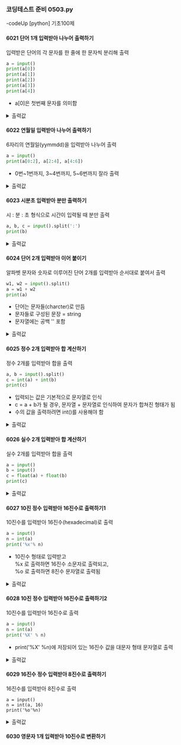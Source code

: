 ### 코딩테스트 준비 0503.py

-codeUp [python] 기초100제

#### 6021 단어 1개 입력받아 나누어 출력하기
입력받은 단어의 각 문자를 한 줄에 한 문자씩 분리해 출력
```py
a = input()
print(a[0])
print(a[1])
print(a[2])
print(a[3])
print(a[4])
```
* a[0]은 첫번째 문자를 의미함
<details><summary>출력값</summary>
  입력값 : Hello
  
  ```py
  H
  e
  l
  l
  o
  ```
  
  </details>
  
#### 6022 연월일 입력받아 나누어 출력하기
6자리의 연월일(yymmdd)을 입력받아 나누어 출력
```py
a = input()
print(a[0:2], a[2:4], a[4:6])
```
* 0번~1번까지, 3~4번까지, 5~6번까지 잘라 출력
<details><summary>출력값</summary>
  입력값 : 940816
  
  ```py
  94 08 16
  ```
  
  </details>

#### 6023 시분초 입력받아 분만 출력하기
시 : 분 : 초 형식으로 시간이 입력될 때 분만 출력
```py
a, b, c = input().split(':')
print(b)
```
<details><summary>출력값</summary>
  입력값 : 01:15:20

  ```py
  15
  ```

  </details>

#### 6024 단어 2개 입력받아 이어 붙이기
알파벳 문자와 숫자로 이루어진 단어 2개를 입력받아 순서대로 붙여서 출력
```py
w1, w2 = input().split()
a = w1 + w2
print(a)
```
* 단어는 문자들(charcter)로 만듬
* 문자들로 구성된 문장 = string
* 문자열에는 공백 '' 포함
<details><summary>출력값</summary>
  입력값 : hello world
  
  ```py
  helloworld
  ```
  
  </details>

#### 6025 정수 2개 입력받아 합 계산하기
정수 2개를 입력받아 합을 출력
```py
a, b = input().split()
c = int(a) + int(b)
print(c)
```
* 입력되는 값은 기본적으로 문자열로 인식
* c = a + b가 될 경우, 문자열 + 문자열로 인식하여 문자가 합쳐진 형태가 됨
* 수의 값을 출력하려면 int()를 사용해야 함
<details><summary>출력값</summary>
  입력값 : 2 3
  
  ```py
  5
  ```
  
  </details>

#### 6026 실수 2개 입력받아 합 계산하기
실수 2개를 입력받아 합을 출력
```py
a = input()
b = input()
c = float(a) + float(b)
print(c)
```
<details><summary>출력값</summary>
  입력값 :
        0.1<br>
        0.9
  
  ```py
  1.0
  ```
  
  </details>

#### 6027 10진 정수 입력받아 16진수로 출력하기1
10진수를 입력받아 16진수(hexadecimal)로 출력
```py
a = input()
n = int(a)
print('%x'% n)
```
* 10진수 형태로 입력받고<br>
  %x 로 출력하면 16진수 소문자로 출력되고,<br>
  %o 로 출력하면 8진수 문자열로 출력됨
<details><summary>출력값</summary>
  입력값 : 255
  
  ```py
  ff
  ```
  
  </details>

#### 6028 10진 정수 입력받아 16진수로 출력하기2
10진수를 입력받아 16진수로 출력
```py
a = input()
n = int(a)
print('%X' % n)
```
* print('%X' %n)에 저장되어 있는 16진수 값을 대문자 형태 문자열로 출력
<details><summary>출력값</summary>
  입력값 : 255
  
  ```py
  FF
  ```
  
  </details>

#### 6029 16진수 정수 입력받아 8진수로 출력하기
16진수를 입력받아 8진수로 출력
```
a = input()
n = int(a, 16)
print('%o'%n)
```
<details><summary>출력값</summary>
  입력값 : f
  
  ```py
  17
  ```
  
  </details>

#### 6030 영문자 1개 입력받아 10진수로 변환하기

